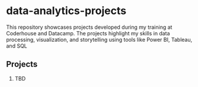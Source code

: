 # data-analytics-projects
This repository showcases projects developed during my training at Coderhouse and Datacamp. The projects highlight my skills in data processing, visualization, and storytelling using tools like Power BI, Tableau, and SQL

## Projects
1. TBD
